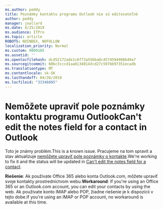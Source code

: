 ```yaml
---
ms.author: peddy
title: Poznámky kontaktu programu Outlook nie sú editovateľné
author: peddy
manager: joallard
ms.date: 4/25/2019
ms.audience: ITPro
ms.topic: article
ROBOTS: NOINDEX, NOFOLLOW
localization_priority: Normal
ms.custom: 9000185
ms.assetid: ''
ms.openlocfilehash: dcd52172ade1c6f73a556ba0c4574594988b49a7
ms.sourcegitcommit: 60bc3cccd1aa81340143cd27c597bb97351ecadb
ms.translationtype: MT
ms.contentlocale: sk-SK
ms.lasthandoff: 04/26/2019
ms.locfileid: "33346095"
---
```

# <a name="cant-edit-the-notes-field-for-a-contact-in-outlook"></a><span data-ttu-id="73243-102">Nemôžete upraviť pole poznámky kontaktu programu Outlook</span><span class="sxs-lookup"><span data-stu-id="73243-102">Can't edit the notes field for a contact in Outlook</span></span>
<span data-ttu-id="73243-103">Toto je známy problém.</span><span class="sxs-lookup"><span data-stu-id="73243-103">This is a known issue.</span></span> <span data-ttu-id="73243-104">Pracujeme na tom spravit a stav aktualizuje [nemôžete upraviť pole poznámky o kontakte](https://support.office.com/article/fb8394ce-04ce-48b5-bae4-be46f77f10fe).</span><span class="sxs-lookup"><span data-stu-id="73243-104">We're working to fix it and the status will be updated in [Can't edit the notes field for a contact](https://support.office.com/article/fb8394ce-04ce-48b5-bae4-be46f77f10fe).</span></span>

<span data-ttu-id="73243-105">**Riešenie**: Ak používate Office 365 alebo konta Outlook.com, môžete upraviť svoje kontakty prostredníctvom webu.</span><span class="sxs-lookup"><span data-stu-id="73243-105">**Workaround**: If you're using an Office 365 or an Outlook.com account, you can edit your contacts by using the web.</span></span> <span data-ttu-id="73243-106">Ak používate konto IMAP alebo POP, žiadne riešenie je k dispozícii v tejto dobe.</span><span class="sxs-lookup"><span data-stu-id="73243-106">If you're using an IMAP or POP account, no workaround is available at this time.</span></span>